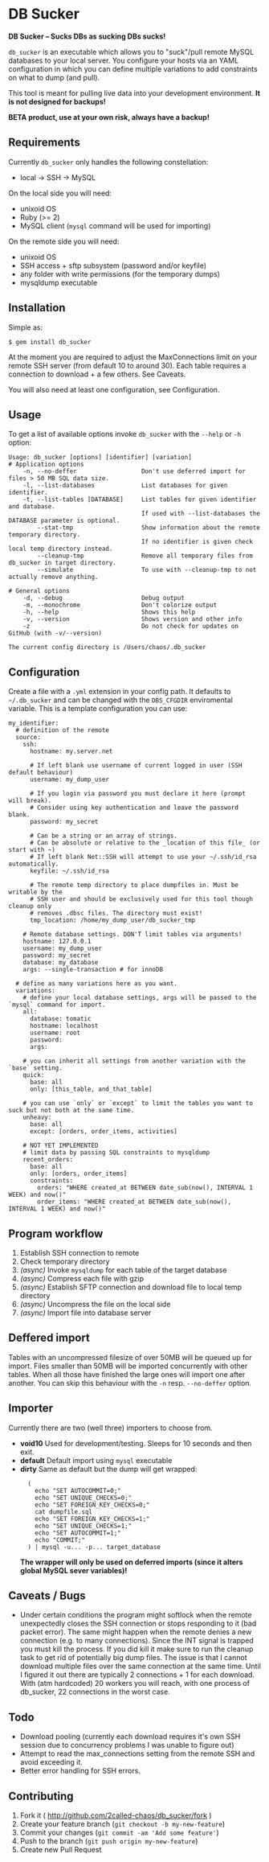 # DB Sucker

**DB Sucker – Sucks DBs as sucking DBs sucks!**

`db_sucker` is an executable which allows you to "suck"/pull remote MySQL databases to your local server.
You configure your hosts via an YAML configuration in which you can define multiple variations to add constraints on what to dump (and pull).

This tool is meant for pulling live data into your development environment. **It is not designed for backups!**


**BETA product, use at your own risk, always have a backup!**



## Requirements

Currently `db_sucker` only handles the following constellation:

  - local -> SSH -> MySQL

On the local side you will need:
  - unixoid OS
  - Ruby (>= 2)
  - MySQL client (`mysql` command will be used for importing)

On the remote side you will need:
  - unixoid OS
  - SSH access + sftp subsystem (password and/or keyfile)
  - any folder with write permissions (for the temporary dumps)
  - mysqldump executable


## Installation

Simple as:

    $ gem install db_sucker

At the moment you are required to adjust the MaxConnections limit on your remote SSH server (from default 10 to around 30).
Each table requires a connection to download + a few others. See Caveats.

You will also need at least one configuration, see Configuration.


## Usage

To get a list of available options invoke `db_sucker` with the `--help` or `-h` option:

    Usage: db_sucker [options] [identifier] [variation]
    # Application options
        -n, --no-deffer                  Don't use deferred import for files > 50 MB SQL data size.
        -l, --list-databases             List databases for given identifier.
        -t, --list-tables [DATABASE]     List tables for given identifier and database.
                                         If used with --list-databases the DATABASE parameter is optional.
            --stat-tmp                   Show information about the remote temporary directory.
                                         If no identifier is given check local temp directory instead.
            --cleanup-tmp                Remove all temporary files from db_sucker in target directory.
            --simulate                   To use with --cleanup-tmp to not actually remove anything.

    # General options
        -d, --debug                      Debug output
        -m, --monochrome                 Don't colorize output
        -h, --help                       Shows this help
        -v, --version                    Shows version and other info
        -z                               Do not check for updates on GitHub (with -v/--version)

    The current config directory is /Users/chaos/.db_sucker


## Configuration
Create a file with a `.yml` extension in your config path. It defaults to `~/.db_sucker` and can be changed
with the `DBS_CFGDIR` enviromental variable. This is a template configuration you can use:

```
my_identifier:
  # definition of the remote
  source:
    ssh:
      hostname: my.server.net

      # If left blank use username of current logged in user (SSH default behaviour)
      username: my_dump_user

      # If you login via password you must declare it here (prompt will break).
      # Consider using key authentication and leave the password blank.
      password: my_secret

      # Can be a string or an array of strings.
      # Can be absolute or relative to the _location of this file_ (or start with ~)
      # If left blank Net::SSH will attempt to use your ~/.ssh/id_rsa automatically.
      keyfile: ~/.ssh/id_rsa

      # The remote temp directory to place dumpfiles in. Must be writable by the
      # SSH user and should be exclusively used for this tool though cleanup only
      # removes .dbsc files. The directory must exist!
      tmp_location: /home/my_dump_user/db_sucker_tmp

    # Remote database settings. DON'T limit tables via arguments!
    hostname: 127.0.0.1
    username: my_dump_user
    password: my_secret
    database: my_database
    args: --single-transaction # for innoDB

  # define as many variations here as you want.
  variations:
    # define your local database settings, args will be passed to the `mysql` command for import.
    all:
      database: tomatic
      hostname: localhost
      username: root
      password:
      args:

    # you can inherit all settings from another variation with the `base` setting.
    quick:
      base: all
      only: [this_table, and_that_table]

    # you can use `only` or `except` to limit the tables you want to suck but not both at the same time.
    unheavy:
      base: all
      except: [orders, order_items, activities]

    # NOT YET IMPLEMENTED
    # limit data by passing SQL constraints to mysqldump
    recent_orders:
      base: all
      only: [orders, order_items]
      constraints:
        orders: "WHERE created_at BETWEEN date_sub(now(), INTERVAL 1 WEEK) and now()"
        order_items: "WHERE created_at BETWEEN date_sub(now(), INTERVAL 1 WEEK) and now()"
```

## Program workflow

  1. Establish SSH connection to remote
  1. Check temporary directory
  1. *(async)* Invoke `mysqldump` for each table of the target database
  1. *(async)* Compress each file with gzip
  1. *(async)* Establish SFTP connection and download file to local temp directory
  1. *(async)* Uncompress the file on the local side
  1. *(async)* Import file into database server


## Deffered import

Tables with an uncompressed filesize of over 50MB will be queued up for import. Files smaller than 50MB will
be imported concurrently with other tables. When all those have finished the large ones will import one after
another. You can skip this behaviour with the `-n` resp. `--no-deffer` option.


## Importer

Currently there are two (well three) importers to choose from.

* **void10** Used for development/testing. Sleeps for 10 seconds and then exit.
* **default** Default import using `mysql` executable
* **dirty** Same as default but the dump will get wrapped:
  ```
    (
      echo "SET AUTOCOMMIT=0;"
      echo "SET UNIQUE_CHECKS=0;"
      echo "SET FOREIGN_KEY_CHECKS=0;"
      cat dumpfile.sql
      echo "SET FOREIGN_KEY_CHECKS=1;"
      echo "SET UNIQUE_CHECKS=1;"
      echo "SET AUTOCOMMIT=1;"
      echo "COMMIT;"
    ) | mysql -u... -p... target_database
  ```
  **The wrapper will only be used on deferred imports (since it alters global MySQL sever variables)!**


## Caveats  / Bugs

* Under certain conditions the program might softlock when the remote unexpectedly closes the SSH connection or stops responding to it (bad packet error). The same might happen when the remote denies a new connection (e.g. to many connections). Since the INT signal is trapped you must kill the process. If you did kill it make sure to run the cleanup task to get rid of potentially big dump files.
  The issue is that I cannot download multiple files over the same connection at the same time. Until I figured it out there are typically
  2 connections + 1 for each download. With (atm hardcoded) 20 workers you will reach, with one process of db_sucker, 22 connections in the worst case.


## Todo

* Download pooling (currently each download requires it's own SSH session due to concurrency problems I was unable to figure out)
* Attempt to read the max_connections setting from the remote SSH and avoid exceeding it.
* Better error handling for SSH errors.


## Contributing

1. Fork it ( http://github.com/2called-chaos/db_sucker/fork )
2. Create your feature branch (`git checkout -b my-new-feature`)
3. Commit your changes (`git commit -am 'Add some feature'`)
4. Push to the branch (`git push origin my-new-feature`)
5. Create new Pull Request
